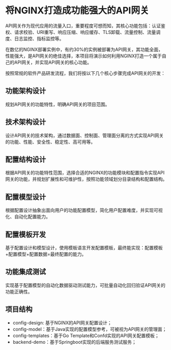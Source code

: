 # 将NGINX打造成功能强大的API网关

API网关作为现代应用的流量入口，重要程度可想而知，其核心功能包括：认证鉴权、请求校验、URI重写、响应压缩、响应缓存、TLS卸载、流量控制、流量调度、日志监控、指标监控等。

在数亿的NGINX部署实例中，有约30%的实例被部署为API网关，其功能全面，性能强大，是API网关的绝佳选择，本项目将演示如何利用NGINX打造一个属于自己的API网关，并实现API网关的核心功能。

按照常规的软件产品研发流程，我们将按以下几个核心步骤完成API网关的开发：

## 功能架构设计
规划API网关的功能特性，明确API网关的项目范围。

## 技术架构设计
设计API网关的技术架构，通过数据面、控制面、管理面分离的方式实现API网关的功能、性能、安全性、稳定性、高可用等。

## 配置结构设计
根据API网关的功能特性范围，选择合适的NGINX的功能模块和配置指令实现API网关的功能，并规划扩展性和可维护性，按照功能领域划分目录结构和配置结构。

## 配置模型设计
根据配置设计抽象出面向用户的功能配置模型，简化用户配置难度，并实现可视化、自动化配置能力。

## 配置模板开发
基于配置设计和模型设计，使用模板语言开发配置模板，最终能实现：配置模板+配置模型+配置数据=最终配置的能力。

## 功能集成测试

实现基于配置模型的自动化数据驱动测试能力，可批量自动化回归验证API网关的功能正确性。

## 项目结构
* config-design: 基于NGINX的API网关配置设计；
* config-model：基于Java实现的配置模型参考，可被视为API网关的管理面；
* config-templates：基于Go Template和Confd实现的API网关配置模板；
* backend-demo：基于Springboot实现的后端服务测试服务；
